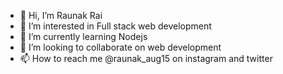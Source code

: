 - 👋 Hi, I’m Raunak Rai
- 👀 I’m interested in Full stack web development
- 🌱 I’m currently learning Nodejs
- 💞️ I’m looking to collaborate on web development
- 📫 How to reach me @raunak_aug15 on instagram and twitter

<!---
raunak-aug15/raunak-aug15 is a ✨ special ✨ repository because its `README.md` (this file) appears on your GitHub profile.
You can click the Preview link to take a look at your changes.
--->
